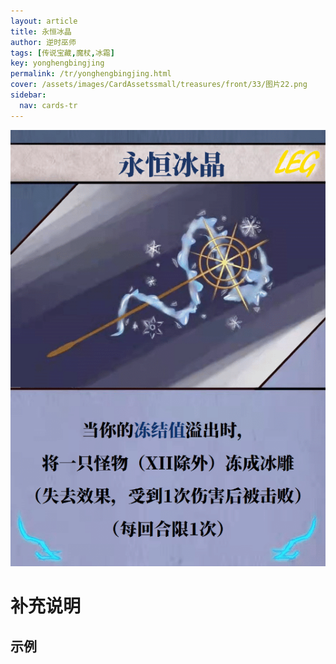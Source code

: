 ```yaml
---
layout: article
title: 永恒冰晶
author: 逆时巫师
tags: [传说宝藏,魔杖,冰霜]
key: yonghengbingjing
permalink: /tr/yonghengbingjing.html
cover: /assets/images/CardAssetssmall/treasures/front/33/图片22.png
sidebar:
  nav: cards-tr
---
```

![](/assets/images/CardAssets/treasures/front/33/图片22.png)

# 补充说明



## 示例
> 